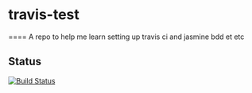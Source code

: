# travis-test
====
A repo to help me learn setting up travis ci and jasmine bdd et etc

## Status
[![Build Status](https://secure.travis-ci.org/micahasmith/travis-test.png)](http://travis-ci.org/micahasmith/travis-test)